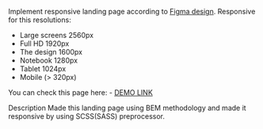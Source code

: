 Implement responsive landing page according to [Figma design](https://www.figma.com/file/nHz8bflIwJaWP3P99vKTH5/miami_home_new?node-id=0%3A2). Responsive for this resolutions:

- Large screens 2560px
- Full HD 1920px
- The design 1600px
- Notebook 1280px
- Tablet 1024px
- Mobile (> 320px)

You can check this page here:
    - [DEMO LINK](https://lena-kravchenko.github.io/Miami-Landing-page/)

Description
Made this landing page using BEM methodology and made it responsive by using SCSS(SASS) preprocessor.
